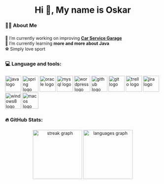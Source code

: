 <h1 align="center">Hi 👋, My name is Oskar</h1>

###

### 👩‍💻  About Me

###

🔭 I’m currently working on improving [**Car Service Garage**](https://github.com/viepovsky/Car-Service-Garage-Backend)<br>
🌱 I’m currently learning **more and more about Java**<br>
⚽ Simply love sport

###


### 💻 Language and tools:

###


<div align="left">
  <img src="https://cdn.jsdelivr.net/gh/devicons/devicon/icons/java/java-original.svg" height="52" width="52" alt="java logo"  />
  <img src="https://cdn.jsdelivr.net/gh/devicons/devicon/icons/spring/spring-original.svg" height="52" width="52" alt="spring logo"  />
  <img src="https://cdn.jsdelivr.net/gh/devicons/devicon/icons/oracle/oracle-original.svg" height="52" width="52" alt="oracle logo"  />
  <img src="https://cdn.jsdelivr.net/gh/devicons/devicon/icons/mysql/mysql-original.svg" height="52" width="52" alt="mysql logo"  />
  <img src="https://cdn.jsdelivr.net/gh/devicons/devicon/icons/wordpress/wordpress-original.svg" height="52" width="52" alt="wordpress logo"  />
  <img src="https://cdn.jsdelivr.net/gh/devicons/devicon/icons/github/github-original.svg" height="52" width="52" alt="github logo"  />
  <img src="https://cdn.jsdelivr.net/gh/devicons/devicon/icons/git/git-original.svg" height="52" width="52" alt="git logo"  />
  <img src="https://cdn.jsdelivr.net/gh/devicons/devicon/icons/trello/trello-plain.svg" height="52" width="52" alt="trello logo"  />
  <img src="https://cdn.jsdelivr.net/gh/devicons/devicon/icons/jira/jira-original.svg" height="52" width="52" alt="jira logo"  />
  <img src="https://cdn.jsdelivr.net/gh/devicons/devicon/icons/windows8/windows8-original.svg" height="52" width="52" alt="windows8 logo"  />
  <img src="https://cdn-icons-png.flaticon.com/512/2/2235.png" height="52" width="52" alt="macos logo"  />
</div>

###

### 🔥 GitHub Stats:

###

<div align="center">
  <img src="https://streak-stats.demolab.com?user=viepovsky&theme=dracula&hide_border=true" height="160" alt="streak graph"  />
  <img src="https://github-readme-stats.vercel.app/api/top-langs/?username=viepovsky&theme=dracula&hide_border=true&include_all_commits=false&count_private=false&layout=compact" height="160" alt="languages graph"  />
</div>
